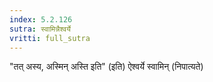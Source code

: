 ```yaml
---
index: 5.2.126
sutra: स्वामिन्नैश्वर्ये
vritti: full_sutra
---
```


"तत् अस्य, अस्मिन् अस्ति इति" (इति) ऐश्वर्ये स्वामिन् (निपात्यते) 